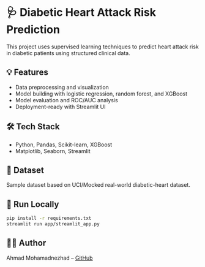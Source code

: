 # 🩺 Diabetic Heart Attack Risk Prediction

This project uses supervised learning techniques to predict heart attack risk in diabetic patients using structured clinical data.

## 💡 Features
- Data preprocessing and visualization
- Model building with logistic regression, random forest, and XGBoost
- Model evaluation and ROC/AUC analysis
- Deployment-ready with Streamlit UI

## 🛠️ Tech Stack
- Python, Pandas, Scikit-learn, XGBoost
- Matplotlib, Seaborn, Streamlit

## 📁 Dataset
Sample dataset based on UCI/Mocked real-world diabetic-heart dataset.

## 🚀 Run Locally
```bash
pip install -r requirements.txt
streamlit run app/streamlit_app.py
```

## 👨‍💻 Author
Ahmad Mohamadnezhad – [GitHub](https://github.com/ahmadm-x)
